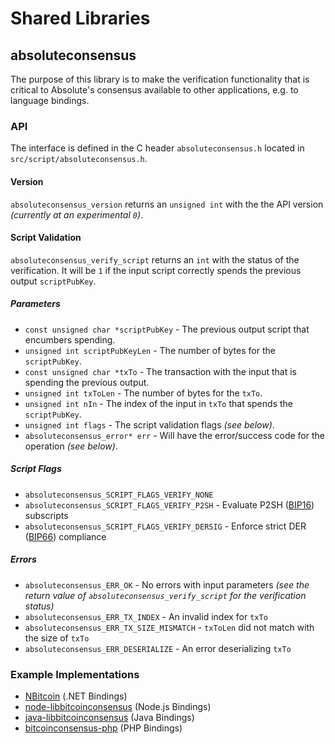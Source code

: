 Shared Libraries
================

## absoluteconsensus

The purpose of this library is to make the verification functionality that is critical to Absolute's consensus available to other applications, e.g. to language bindings.

### API

The interface is defined in the C header `absoluteconsensus.h` located in  `src/script/absoluteconsensus.h`.

#### Version

`absoluteconsensus_version` returns an `unsigned int` with the the API version *(currently at an experimental `0`)*.

#### Script Validation

`absoluteconsensus_verify_script` returns an `int` with the status of the verification. It will be `1` if the input script correctly spends the previous output `scriptPubKey`.

##### Parameters
- `const unsigned char *scriptPubKey` - The previous output script that encumbers spending.
- `unsigned int scriptPubKeyLen` - The number of bytes for the `scriptPubKey`.
- `const unsigned char *txTo` - The transaction with the input that is spending the previous output.
- `unsigned int txToLen` - The number of bytes for the `txTo`.
- `unsigned int nIn` - The index of the input in `txTo` that spends the `scriptPubKey`.
- `unsigned int flags` - The script validation flags *(see below)*.
- `absoluteconsensus_error* err` - Will have the error/success code for the operation *(see below)*.

##### Script Flags
- `absoluteconsensus_SCRIPT_FLAGS_VERIFY_NONE`
- `absoluteconsensus_SCRIPT_FLAGS_VERIFY_P2SH` - Evaluate P2SH ([BIP16](https://github.com/bitcoin/bips/blob/master/bip-0016.mediawiki)) subscripts
- `absoluteconsensus_SCRIPT_FLAGS_VERIFY_DERSIG` - Enforce strict DER ([BIP66](https://github.com/bitcoin/bips/blob/master/bip-0066.mediawiki)) compliance

##### Errors
- `absoluteconsensus_ERR_OK` - No errors with input parameters *(see the return value of `absoluteconsensus_verify_script` for the verification status)*
- `absoluteconsensus_ERR_TX_INDEX` - An invalid index for `txTo`
- `absoluteconsensus_ERR_TX_SIZE_MISMATCH` - `txToLen` did not match with the size of `txTo`
- `absoluteconsensus_ERR_DESERIALIZE` - An error deserializing `txTo`

### Example Implementations
- [NBitcoin](https://github.com/NicolasDorier/NBitcoin/blob/master/NBitcoin/Script.cs#L814) (.NET Bindings)
- [node-libbitcoinconsensus](https://github.com/bitpay/node-libbitcoinconsensus) (Node.js Bindings)
- [java-libbitcoinconsensus](https://github.com/dexX7/java-libbitcoinconsensus) (Java Bindings)
- [bitcoinconsensus-php](https://github.com/Bit-Wasp/bitcoinconsensus-php) (PHP Bindings)
